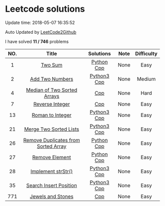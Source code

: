 #  Leetcode solutions
Update time:  2018-05-07 16:35:52 

Auto Updated by [LeetCode2Github](https://github.com/quinwu/LeetCode2Github)

I have solved **11   /   746** problems

|NO.|Title|Solutions|Note|Difficulty|
|:---:|:---:|:---:|:---:|:---:|
|1|[Two Sum](https://leetcode.com/problems/two-sum)|[Python](001.%20Two%20Sum/two-sum.py) [Cpp](001.%20Two%20Sum/two-sum.cpp) |None|Easy|
|2|[Add Two Numbers](https://leetcode.com/problems/add-two-numbers)|[Python3](002.%20Add%20Two%20Numbers/add-two-numbers.py) [Cpp](002.%20Add%20Two%20Numbers/add-two-numbers.cpp) |None|Medium|
|4|[Median of Two Sorted Arrays](https://leetcode.com/problems/median-of-two-sorted-arrays)|[Cpp](004.%20Median%20of%20Two%20Sorted%20Arrays/median-of-two-sorted-arrays.cpp) |None|Hard|
|7|[Reverse Integer](https://leetcode.com/problems/reverse-integer)|[Cpp](007.%20Reverse%20Integer/reverse-integer.cpp) |None|Easy|
|13|[Roman to Integer](https://leetcode.com/problems/roman-to-integer)|[Python3](013.%20Roman%20to%20Integer/roman-to-integer.py) [Cpp](013.%20Roman%20to%20Integer/roman-to-integer.cpp) |None|Easy|
|21|[Merge Two Sorted Lists](https://leetcode.com/problems/merge-two-sorted-lists)|[Python3](021.%20Merge%20Two%20Sorted%20Lists/merge-two-sorted-lists.py) [Cpp](021.%20Merge%20Two%20Sorted%20Lists/merge-two-sorted-lists.cpp) |None|Easy|
|26|[Remove Duplicates from Sorted Array](https://leetcode.com/problems/remove-duplicates-from-sorted-array)|[Python](026.%20Remove%20Duplicates%20from%20Sorted%20Array/remove-duplicates-from-sorted-array.py) [Cpp](026.%20Remove%20Duplicates%20from%20Sorted%20Array/remove-duplicates-from-sorted-array.cpp) |None|Easy|
|27|[Remove Element](https://leetcode.com/problems/remove-element)|[Python](027.%20Remove%20Element/remove-element.py) [Cpp](027.%20Remove%20Element/remove-element.cpp) |None|Easy|
|28|[Implement strStr()](https://leetcode.com/problems/implement-strstr)|[Python3](028.%20Implement%20strStr()/implement-strstr.py) [Cpp](028.%20Implement%20strStr()/implement-strstr.cpp) |None|Easy|
|35|[Search Insert Position](https://leetcode.com/problems/search-insert-position)|[Python3](035.%20Search%20Insert%20Position/search-insert-position.py) [Cpp](035.%20Search%20Insert%20Position/search-insert-position.cpp) |None|Easy|
|771|[Jewels and Stones](https://leetcode.com/problems/jewels-and-stones)|[Cpp](771.%20Jewels%20and%20Stones/jewels-and-stones.cpp) |None|Easy|
